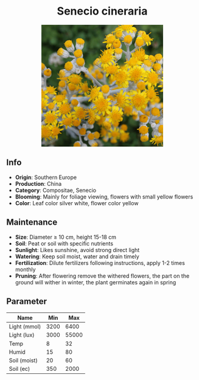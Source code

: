 <h1 align='center'>Senecio cineraria</h1>
<p align="center">
    <img 
        align='center'
        width='320'
        src="../images/senecio cineraria.png" 
        alt='Senecio cineraria' />
</p>

## Info

 - **Origin**: Southern Europe
 - **Production**: China
 - **Category**: Compositae, Senecio
 - **Blooming**: Mainly for foliage viewing, flowers with small yellow flowers
 - **Color**: Leaf color silver white, flower color yellow

## Maintenance

 - **Size**: Diameter ≥ 10 cm, height 15-18 cm
 - **Soil**: Peat or soil with specific nutrients
 - **Sunlight**: Likes sunshine, avoid strong direct light
 - **Watering**: Keep soil moist, water and drain timely
 - **Fertilization**: Dilute fertilizers following instructions, apply 1-2 times monthly
 - **Pruning**: After flowering remove the withered flowers, the part on the ground will wither in winter, the plant germinates again in spring

## Parameter

| Name         | Min  | Max   |
|--------------|------|-------|
| Light (mmol) | 3200 | 6400  |
| Light (lux)  | 3000 | 55000 |
| Temp         | 8    | 32    |
| Humid        | 15   | 80    |
| Soil (moist) | 20   | 60    |
| Soil (ec)    | 350  | 2000  |